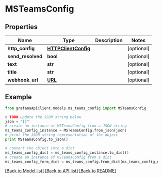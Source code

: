 # MSTeamsConfig


## Properties
Name | Type | Description | Notes
------------ | ------------- | ------------- | -------------
**http_config** | [**HTTPClientConfig**](HTTPClientConfig.md) |  | [optional] 
**send_resolved** | **bool** |  | [optional] 
**text** | **str** |  | [optional] 
**title** | **str** |  | [optional] 
**webhook_url** | [**URL**](URL.md) |  | [optional] 

## Example

```python
from grafanaApiClient.models.ms_teams_config import MSTeamsConfig

# TODO update the JSON string below
json = "{}"
# create an instance of MSTeamsConfig from a JSON string
ms_teams_config_instance = MSTeamsConfig.from_json(json)
# print the JSON string representation of the object
print MSTeamsConfig.to_json()

# convert the object into a dict
ms_teams_config_dict = ms_teams_config_instance.to_dict()
# create an instance of MSTeamsConfig from a dict
ms_teams_config_form_dict = ms_teams_config.from_dict(ms_teams_config_dict)
```
[[Back to Model list]](../README.md#documentation-for-models) [[Back to API list]](../README.md#documentation-for-api-endpoints) [[Back to README]](../README.md)


